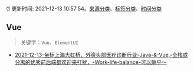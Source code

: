 :alarm_clock: 更新时间: 2021-12-13 10:57:54。[来源分类](../README.md)、[标签分类](../TAGS.md)、[时间分类](../TIMELINE.md)

## Vue


> 关键字：`Vue`、`ElementUI`



- [2021-12-13-坐标上海大虹桥，外资头部医疗诊断行业-Java-&-Vue,-全栈或分离的优秀前后端都欢迎来打扰，-Work-life-balance-可以躺平～](https://www.v2ex.com/t/821896) 